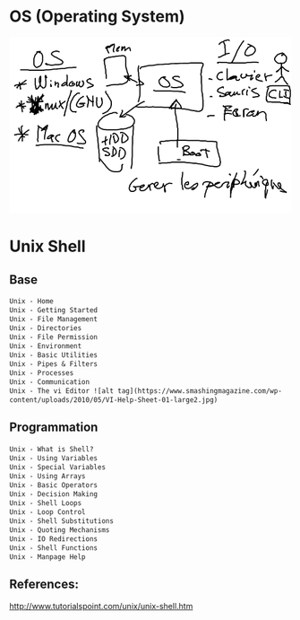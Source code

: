 # OS (Operating System)

![alt tag](./OS.png)

# Unix Shell

## Base

```
Unix - Home
Unix - Getting Started
Unix - File Management
Unix - Directories
Unix - File Permission
Unix - Environment
Unix - Basic Utilities
Unix - Pipes & Filters
Unix - Processes
Unix - Communication
Unix - The vi Editor ![alt tag](https://www.smashingmagazine.com/wp-content/uploads/2010/05/VI-Help-Sheet-01-large2.jpg)
```

## Programmation

```
Unix - What is Shell?
Unix - Using Variables
Unix - Special Variables
Unix - Using Arrays
Unix - Basic Operators
Unix - Decision Making
Unix - Shell Loops
Unix - Loop Control
Unix - Shell Substitutions
Unix - Quoting Mechanisms
Unix - IO Redirections
Unix - Shell Functions
Unix - Manpage Help
```

## References:
http://www.tutorialspoint.com/unix/unix-shell.htm
